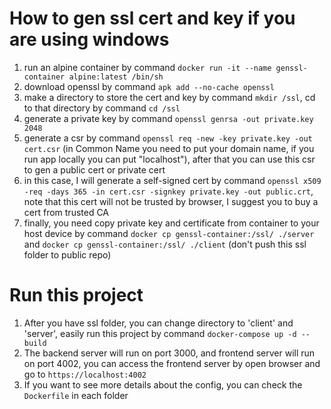 # How to gen ssl cert and key if you are using windows

1. run an alpine container by command `docker run -it --name genssl-container alpine:latest /bin/sh`
2. download openssl by command `apk add --no-cache openssl`
3. make a directory to store the cert and key by command `mkdir /ssl`, cd to that directory by command `cd /ssl`
4. generate a private key by command `openssl genrsa -out private.key 2048`
5. generate a csr by command `openssl req -new -key private.key -out cert.csr` (in Common Name you need to put your domain name, if you run app locally you can put "localhost"), after that you can use this csr to gen a public cert or private cert
6. in this case, I will generate a self-signed cert by command `openssl x509 -req -days 365 -in cert.csr -signkey private.key -out public.crt`, note that this cert will not be trusted by browser, I suggest you to buy a cert from trusted CA
7. finally, you need copy private key and certificate from container to your host device by command `docker cp genssl-container:/ssl/ ./server` and `docker cp genssl-container:/ssl/ ./client` (don't push this ssl folder to public repo)

# Run this project
1. After you have ssl folder, you can change directory to 'client' and 'server', easily run this project by command `docker-compose up -d --build`
2. The backend server will run on port 3000, and frontend server will run on port 4002, you can access the frontend server by open browser and go to `https://localhost:4002`
3. If you want to see more details about the config, you can check the `Dockerfile` in each folder

